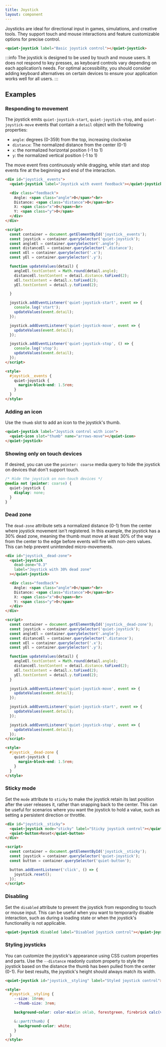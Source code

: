 ```yaml
---
title: Joystick
layout: component
---
```


Joysticks are ideal for directional input in games, simulations, and creative tools. They support touch and mouse interactions and feature customizable options for precise control.

```html {.example}
<quiet-joystick label="Basic joystick control"></quiet-joystick>
```

:::info
The joystick is designed to be used by touch and mouse users. It does not respond to key presses, as keyboard controls vary depending on each application’s needs. For optimal accessibility, you should consider adding keyboard alternatives on certain devices to ensure your application works well for all users.
:::

## Examples

### Responding to movement

The joystick emits `quiet-joystick-start`, `quiet-joystick-stop`, and `quiet-joystick-move` events that contain a `detail` object with the following properties:

- `angle`: degrees (0-359) from the top, increasing clockwise
- `distance`: The normalized distance from the center (0-1)
- `x`: the normalized horizontal position (-1 to 1)
- `y`: the normalized vertical position (-1 to 1)

The move event fires continuously while dragging, while start and stop events fire at the beginning and end of the interaction.

```html {.example}
<div id="joystick__events">
  <quiet-joystick label="Joystick with event feedback"></quiet-joystick>

  <div class="feedback">
    Angle: <span class="angle">0</span>°<br>
    Distance: <span class="distance">0</span><br>
    X: <span class="x">0</span><br>
    Y: <span class="y">0</span>
  </div>
</div>

<script>
  const container = document.getElementById('joystick__events');
  const joystick = container.querySelector('quiet-joystick');
  const angleEl = container.querySelector('.angle');
  const distanceEl = container.querySelector('.distance');
  const xEl = container.querySelector('.x');
  const yEl = container.querySelector('.y');

  function updateValues(detail) {
    angleEl.textContent = Math.round(detail.angle);
    distanceEl.textContent = detail.distance.toFixed(2);
    xEl.textContent = detail.x.toFixed(2);
    yEl.textContent = detail.y.toFixed(2);

  }

  joystick.addEventListener('quiet-joystick-start', event => {
    console.log('start');
    updateValues(event.detail);
  });

  joystick.addEventListener('quiet-joystick-move', event => {
    updateValues(event.detail);
  });

  joystick.addEventListener('quiet-joystick-stop', () => {
    console.log('stop');
    updateValues(event.detail);
  });
</script>

<style>
  #joystick__events {
    quiet-joystick {
      margin-block-end: 1.5rem;
    }
  }
</style>
```

### Adding an icon

Use the `thumb` slot to add an icon to the joystick's thumb.

```html {.example}
<quiet-joystick label="Joystick control with icon">
  <quiet-icon slot="thumb" name="arrows-move"></quiet-icon>
</quiet-joystick>
```

### Showing only on touch devices

If desired, you can use the `pointer: coarse` media query to hide the joystick on devices that don't support touch.

```css
/* Hide the joystick on non-touch devices */
@media not (pointer: coarse) {
  quiet-joystick {
    display: none;
  }
}
```

### Dead zone

The `dead-zone` attribute sets a normalized distance (0-1) from the center where joystick movement isn't registered. In this example, the joystick has a 30% dead zone, meaning the thumb must move at least 30% of the way from the center to the edge before events will fire with non-zero values. This can help prevent unintended micro-movements.

```html {.example}
<div id="joystick__dead-zone">
  <quiet-joystick 
    dead-zone="0.3" 
    label="Joystick with 30% dead zone"
  ></quiet-joystick>

  <div class="feedback">
    Angle: <span class="angle">0</span>°<br>
    Distance: <span class="distance">0</span><br>
    X: <span class="x">0</span><br>
    Y: <span class="y">0</span>
  </div>
</div>

<script>
  const container = document.getElementById('joystick__dead-zone');
  const joystick = container.querySelector('quiet-joystick');
  const angleEl = container.querySelector('.angle');
  const distanceEl = container.querySelector('.distance');
  const xEl = container.querySelector('.x');
  const yEl = container.querySelector('.y');

  function updateValues(detail) {
    angleEl.textContent = Math.round(detail.angle);
    distanceEl.textContent = detail.distance.toFixed(2);
    xEl.textContent = detail.x.toFixed(2);
    yEl.textContent = detail.y.toFixed(2);
  }

  joystick.addEventListener('quiet-joystick-move', event => {
    updateValues(event.detail);
  });

  joystick.addEventListener('quiet-joystick-start', event => {
    updateValues(event.detail);
  });

  joystick.addEventListener('quiet-joystick-stop', event => {
    updateValues(event.detail);
  });
</script>

<style>
  #joystick__dead-zone {
    quiet-joystick {
      margin-block-end: 1.5rem;
    }
  }
</style>
```

### Sticky mode

Set the `mode` attribute to `sticky` to make the joystick retain its last position after the user releases it, rather than snapping back to the center. This can be useful for scenarios where you want the joystick to hold a value, such as setting a persistent direction or throttle.

```html {.example}
<div id="joystick__sticky">
  <quiet-joystick mode="sticky" label="Sticky joystick control"></quiet-joystick><br>
  <quiet-button>Reset</quiet-button>
</div>

<script>
  const container = document.getElementById('joystick__sticky');
  const joystick = container.querySelector('quiet-joystick');
  const button = container.querySelector('quiet-button');

  button.addEventListener('click', () => {
    joystick.reset();
  });
</script>
```

### Disabling

Set the `disabled` attribute to prevent the joystick from responding to touch or mouse input. This can be useful when you want to temporarily disable interaction, such as during a loading state or when the joystick's functionality is not applicable.

```html {.example}
<quiet-joystick disabled label="Disabled joystick control"></quiet-joystick>
```

### Styling joysticks

You can customize the joystick's appearance using CSS custom properties and parts. Use the `--distance` readonly custom property to style the joystick based on the distance the thumb has been pulled from the center (0-1). For best results, the joystick's height should always match its width.

```html {.example}
<quiet-joystick id="joystick__styling" label="Styled joystick control"></quiet-joystick>

<style>
  #joystick__styling {
    --size: 10rem;
    --thumb-size: 3rem;

    background-color: color-mix(in oklab, forestgreen, firebrick calc(var(--distance) * 100%));

    &::part(thumb) {
      background-color: white;
    }
  }
</style>
```
